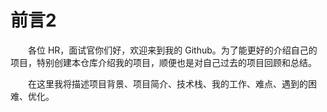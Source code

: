 # 前言2

　　各位 HR，面试官你们好，欢迎来到我的 Github。为了能更好的介绍自己的项目，特别创建本仓库介绍我的项目，顺便也是对自己过去的项目回顾和总结。

　　在这里我将描述项目背景、项目简介、技术栈、我的工作、难点、遇到的困难、优化。
